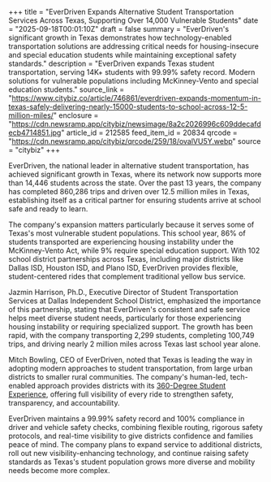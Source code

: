 +++
title = "EverDriven Expands Alternative Student Transportation Services Across Texas, Supporting Over 14,000 Vulnerable Students"
date = "2025-09-18T00:01:10Z"
draft = false
summary = "EverDriven's significant growth in Texas demonstrates how technology-enabled transportation solutions are addressing critical needs for housing-insecure and special education students while maintaining exceptional safety standards."
description = "EverDriven expands Texas student transportation, serving 14K+ students with 99.99% safety record. Modern solutions for vulnerable populations including McKinney-Vento and special education students."
source_link = "https://www.citybiz.co/article/746861/everdriven-expands-momentum-in-texas-safely-delivering-nearly-15000-students-to-school-across-12-5-million-miles/"
enclosure = "https://cdn.newsramp.app/citybiz/newsimage/8a2c2026996c609ddecafdecb4714851.jpg"
article_id = 212585
feed_item_id = 20834
qrcode = "https://cdn.newsramp.app/citybiz/qrcode/259/18/ovalVU5Y.webp"
source = "citybiz"
+++

<p>EverDriven, the national leader in alternative student transportation, has achieved significant growth in Texas, where its network now supports more than 14,446 students across the state. Over the past 13 years, the company has completed 860,286 trips and driven over 12.5 million miles in Texas, establishing itself as a critical partner for ensuring students arrive at school safe and ready to learn.</p><p>The company's expansion matters particularly because it serves some of Texas's most vulnerable student populations. This school year, 86% of students transported are experiencing housing instability under the McKinney-Vento Act, while 9% require special education support. With 102 school district partnerships across Texas, including major districts like Dallas ISD, Houston ISD, and Plano ISD, EverDriven provides flexible, student-centered rides that complement traditional yellow bus service.</p><p>Jazmin Harrison, Ph.D., Executive Director of Student Transportation Services at Dallas Independent School District, emphasized the importance of this partnership, stating that EverDriven's consistent and safe service helps meet diverse student needs, particularly for those experiencing housing instability or requiring specialized support. The growth has been rapid, with the company transporting 2,299 students, completing 100,749 trips, and driving nearly 2 million miles across Texas last school year alone.</p><p>Mitch Bowling, CEO of EverDriven, noted that Texas is leading the way in adopting modern approaches to student transportation, from large urban districts to smaller rural communities. The company's human-led, tech-enabled approach provides districts with its <a href="https://www.everdriven.com/360-degree-student-experience" rel="nofollow" target="_blank">360-Degree Student Experience</a>, offering full visibility of every ride to strengthen safety, transparency, and accountability.</p><p>EverDriven maintains a 99.99% safety record and 100% compliance in driver and vehicle safety checks, combining flexible routing, rigorous safety protocols, and real-time visibility to give districts confidence and families peace of mind. The company plans to expand service to additional districts, roll out new visibility-enhancing technology, and continue raising safety standards as Texas's student population grows more diverse and mobility needs become more complex.</p>